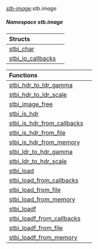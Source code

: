 _[stb-image](../../modules/stb-image/stb-image-module.md):stb.image_
##### Namespace stb.image

| Structs | |
|:---|:---|
| [stbi\_char](stb-image-stbi_char.md) |  |
| [stbi\_io\_callbacks](stb-image-stbi_io_callbacks.md) |  |

| Functions | |
|:---|:---|
| [stbi\_hdr\_to\_ldr\_gamma](stb-image-stbi_hdr_to_ldr_gamma.md) |  |
| [stbi\_hdr\_to\_ldr\_scale](stb-image-stbi_hdr_to_ldr_scale.md) |  |
| [stbi\_image\_free](stb-image-stbi_image_free.md) |  |
| [stbi\_is\_hdr](stb-image-stbi_is_hdr.md) |  |
| [stbi\_is\_hdr\_from\_callbacks](stb-image-stbi_is_hdr_from_callbacks.md) |  |
| [stbi\_is\_hdr\_from\_file](stb-image-stbi_is_hdr_from_file.md) |  |
| [stbi\_is\_hdr\_from\_memory](stb-image-stbi_is_hdr_from_memory.md) |  |
| [stbi\_ldr\_to\_hdr\_gamma](stb-image-stbi_ldr_to_hdr_gamma.md) |  |
| [stbi\_ldr\_to\_hdr\_scale](stb-image-stbi_ldr_to_hdr_scale.md) |  |
| [stbi\_load](stb-image-stbi_load.md) |  |
| [stbi\_load\_from\_callbacks](stb-image-stbi_load_from_callbacks.md) |  |
| [stbi\_load\_from\_file](stb-image-stbi_load_from_file.md) |  |
| [stbi\_load\_from\_memory](stb-image-stbi_load_from_memory.md) |  |
| [stbi\_loadf](stb-image-stbi_loadf.md) |  |
| [stbi\_loadf\_from\_callbacks](stb-image-stbi_loadf_from_callbacks.md) |  |
| [stbi\_loadf\_from\_file](stb-image-stbi_loadf_from_file.md) |  |
| [stbi\_loadf\_from\_memory](stb-image-stbi_loadf_from_memory.md) |  |
